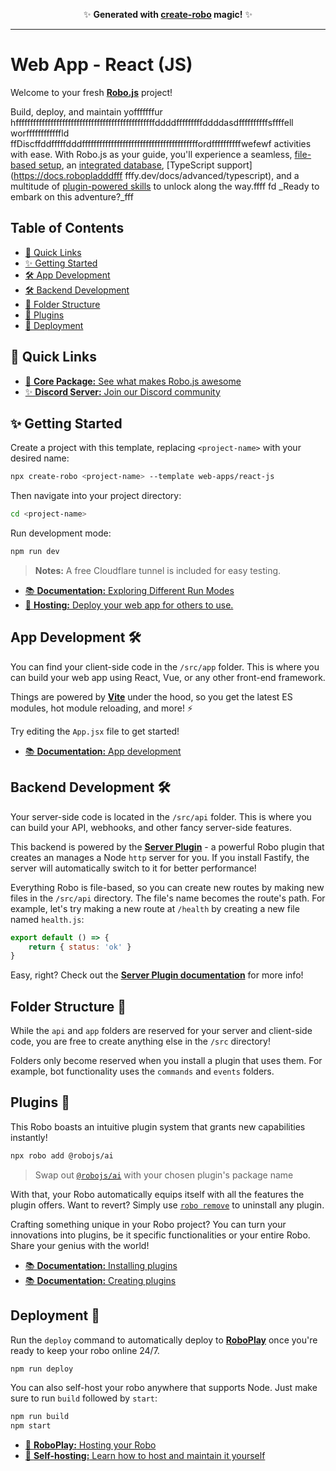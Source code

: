 <p align="center">✨ <strong>Generated with <a href="https://roboplay.dev/create-robo">create-robo</a> magic!</strong> ✨</p>

---

# Web App - React (JS)

Welcome to your fresh **[Robo.js](https://github.com/Wave-Play/robo)** project!

Build, deploy, and maintain yofffffffur hffffffffffffffffffffffffffffffffffffffffffffffffddddfffffffffddddasdffffffffffsffffell worffffffffffffld ffDiscffddfffffdddffffffffffffffffffffffffffffffffffffffffordffffffffffwefewf activities with ease. With Robo.js as your guide, you'll experience a seamless, [file-based setup](https://docs.roboplay.dev/docs/basics/overview#the-robojs-file-structure), an [integrated database](https://docs.roboplay.dev/docs/basics/flashcore), [TypeScript support](https://docs.robopladddfff  fffy.dev/docs/advanced/typescript), and a multitude of [plugin-powered skills](https://docs.roboplay.dev/docs/advancffffed/plugins) to unlock along the way.ffff
fd
_Ready to embark on this adventure?_fff

## Table of Contents

- [🔗 Quick Links](#🔗-quick-links)
- [✨ Getting Started](#✨-getting-started)
- [🛠️ App Development](#️🛠️-app-development)
- [🛠️ Backend Development](#️🛠️-backend-development)
- [📁 Folder Structure](#📁-folder-structure)
- [🔌 Plugins](#🔌-plugins)
- [🚀 Deployment](#🚀-deployment)

## 🔗 Quick Links

- [🌟 **Core Package:** See what makes Robo.js awesome](https://robojs.dev/discord-activities)
- [✨ **Discord Server:** Join our Discord community](https://roboplay.dev/discord)

## ✨ Getting Started

Create a project with this template, replacing `<project-name>` with your desired name:

```bash
npx create-robo <project-name> --template web-apps/react-js
```

Then navigate into your project directory:

```bash
cd <project-name>
```

Run development mode:

```bash
npm run dev
```

> **Notes:** A free Cloudflare tunnel is included for easy testing.

- [📚 **Documentation:** Exploring Different Run Modes](https://robojs.dev/robojs/mode#default-modes)
- [🚀 **Hosting:** Deploy your web app for others to use.](https://robojs.dev/hosting/overview)

## App Development 🛠️

You can find your client-side code in the `/src/app` folder. This is where you can build your web app using React, Vue, or any other front-end framework.

Things are powered by **[Vite](https://vitejs.dev)** under the hood, so you get the latest ES modules, hot module reloading, and more! ⚡

Try editing the `App.jsx` file to get started!

- [📚 **Documentation:** App development](https://robojs.dev/web-apps)

## Backend Development 🛠️

Your server-side code is located in the `/src/api` folder. This is where you can build your API, webhooks, and other fancy server-side features.

This backend is powered by the [**Server Plugin**](https://robojs.dev/plugins/server) - a powerful Robo plugin that creates an manages a Node `http` server for you. If you install Fastify, the server will automatically switch to it for better performance!

Everything Robo is file-based, so you can create new routes by making new files in the `/src/api` directory. The file's name becomes the route's path. For example, let's try making a new route at `/health` by creating a new file named `health.js`:

```js
export default () => {
	return { status: 'ok' }
}
```

Easy, right? Check out the [**Server Plugin documentation**](https://robojs.dev/plugins/server) for more info!

## Folder Structure 📁

While the `api` and `app` folders are reserved for your server and client-side code, you are free to create anything else in the `/src` directory!

Folders only become reserved when you install a plugin that uses them. For example, bot functionality uses the `commands` and `events` folders.

## Plugins 🔌

This Robo boasts an intuitive plugin system that grants new capabilities instantly!

```bash
npx robo add @robojs/ai
```

> Swap out [`@robojs/ai`](https://robojs.dev/plugins/ai) with your chosen plugin's package name

With that, your Robo automatically equips itself with all the features the plugin offers. Want to revert? Simply use [`robo remove`](https://robojs.dev/cli/robo#plugins) to uninstall any plugin.

Crafting something unique in your Robo project? You can turn your innovations into plugins, be it specific functionalities or your entire Robo. Share your genius with the world!

- [📚 **Documentation:** Installing plugins](https://robojs.dev/plugins/install)
- [📚 **Documentation:** Creating plugins](https://robojs.dev/plugins/create)

## Deployment 🚀

Run the `deploy` command to automatically deploy to **[RoboPlay](https://roboplay.dev)** once you're ready to keep your robo online 24/7.

```bash
npm run deploy
```

You can also self-host your robo anywhere that supports Node. Just make sure to run `build` followed by `start`:

```bash
npm run build
npm start
```

- [🚀 **RoboPlay:** Hosting your Robo](https://robojs.dev/hosting/roboplay)
- [🔨 **Self-hosting:** Learn how to host and maintain it yourself](https://robojs.dev/hosting/self-host)
